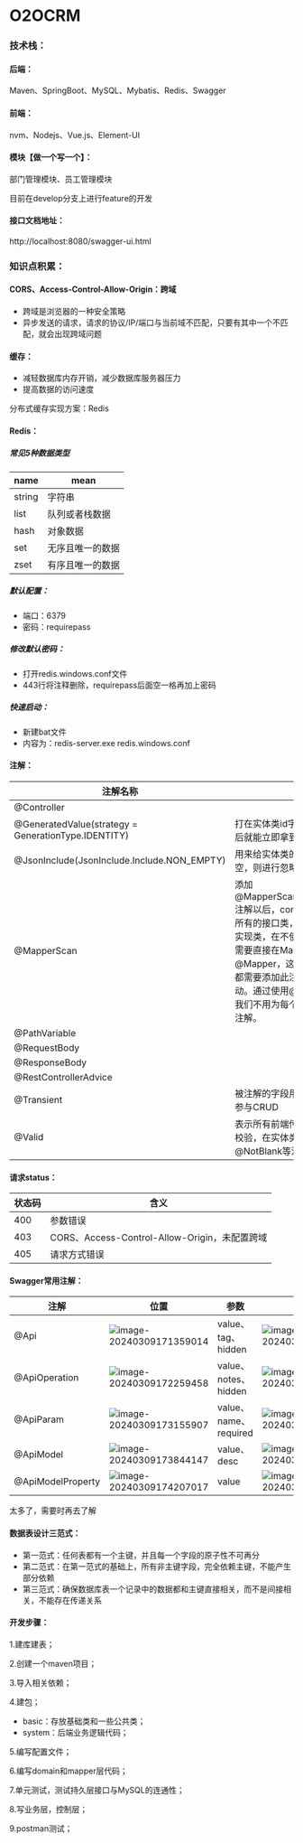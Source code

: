 # O2OCRM

### 技术栈：

#### 后端：

Maven、SpringBoot、MySQL、Mybatis、Redis、Swagger

#### 前端：

nvm、Nodejs、Vue.js、Element-UI

#### 模块【做一个写一个】：

部门管理模块、员工管理模块

目前在develop分支上进行feature的开发

#### 接口文档地址：

http://localhost:8080/swagger-ui.html

### 知识点积累：

#### CORS、Access-Control-Allow-Origin：跨域

- 跨域是浏览器的一种安全策略
- 异步发送的请求，请求的协议/IP/端口与当前域不匹配，只要有其中一个不匹配，就会出现跨域问题

#### 缓存：

- 减轻数据库内存开销，减少数据库服务器压力
- 提高数据的访问速度

分布式缓存实现方案：Redis

#### **Redis**：

##### 常见5种数据类型

| name   | mean             |
| ------ | ---------------- |
| string | 字符串           |
| list   | 队列或者栈数据   |
| hash   | 对象数据         |
| set    | 无序且唯一的数据 |
| zset   | 有序且唯一的数据 |

##### 默认配置：

- 端口：6379
- 密码：requirepass

##### 修改默认密码：

- 打开redis.windows.conf文件
- 443行将注释删除，requirepass后面空一格再加上密码

##### 快速启动：

- 新建bat文件
- 内容为：redis-server.exe  redis.windows.conf

#### 注解：

| 注解名称                                            | 注解作用                                                     |
| --------------------------------------------------- | ------------------------------------------------------------ |
| @Controller                                         |                                                              |
| @GeneratedValue(strategy = GenerationType.IDENTITY) | 打在实体类id字段上，这样新增操作完成之后就能立即拿到新增数据的id |
| @JsonInclude(JsonInclude.Include.NON_EMPTY)         | 用来给实体类的某个字段，如果这个字段为空，则进行忽略         |
| @MapperScan                                         | 添加@MapperScan(“com.o2ocrm.\*.mapper”)注解以后，com.o2ocrm.*.mapper包下面所有的接口类，在编译之后都会生成相应的实现类，在不使用@MapperScan前，我们需要直接在Mapper类上面添加注解@Mapper，这种方式要求每一个Mapper类都需要添加此注解，非常麻烦，属于重复劳动。通过使用@MapperScan注解，可以让我们不用为每个Mapper类都添加@Mapper注解。 |
| @PathVariable                                       |                                                              |
| @RequestBody                                        |                                                              |
| @ResponseBody                                       |                                                              |
| @RestControllerAdvice                               |                                                              |
| @Transient                                          | 被注解的字段用于接受sql中的字段传递，不参与CRUD              |
| @Valid                                              | 表示所有前端传递的形参参数必须通过规则校验，在实体类的字段上搭配@Size和@NotBlank等注解使用 |

#### 请求status：

| 状态码 | 含义                                          |
| ------ | --------------------------------------------- |
| 400    | 参数错误                                      |
| 403    | CORS、Access-Control-Allow-Origin，未配置跨域 |
| 405    | 请求方式错误                                  |

#### Swagger常用注解：

| 注解              | 位置                                                         | 参数                  | 效果                                                         |
| ----------------- | ------------------------------------------------------------ | --------------------- | ------------------------------------------------------------ |
| @Api              | ![image-20240309171359014](https://gitee.com/coder_zfl/markdown-image-cloud-drive/raw/master/markdown/202403091714113.png) | value、tag、hidden    | ![image-20240309171649294](https://gitee.com/coder_zfl/markdown-image-cloud-drive/raw/master/markdown/202403091716323.png) |
| @ApiOperation     | ![image-20240309172259458](https://gitee.com/coder_zfl/markdown-image-cloud-drive/raw/master/markdown/202403091722502.png) | value、notes、hidden  | ![image-20240309172911335](https://gitee.com/coder_zfl/markdown-image-cloud-drive/raw/master/markdown/202403091729367.png) |
| @ApiParam         | ![image-20240309173155907](https://gitee.com/coder_zfl/markdown-image-cloud-drive/raw/master/markdown/202403091731939.png) | value、name、required | ![image-20240309173457832](https://gitee.com/coder_zfl/markdown-image-cloud-drive/raw/master/markdown/202403091734876.png) |
| @ApiModel         | ![image-20240309173844147](https://gitee.com/coder_zfl/markdown-image-cloud-drive/raw/master/markdown/202403091738180.png) | value、desc           | ![image-20240309173812239](https://gitee.com/coder_zfl/markdown-image-cloud-drive/raw/master/markdown/202403091738271.png) |
| @ApiModelProperty | ![image-20240309174207017](https://gitee.com/coder_zfl/markdown-image-cloud-drive/raw/master/markdown/202403091742048.png) | value                 | ![image-20240309174253558](https://gitee.com/coder_zfl/markdown-image-cloud-drive/raw/master/markdown/202403091742592.png) |

太多了，需要时再去了解

#### 数据表设计三范式：

- 第一范式：任何表都有一个主键，并且每一个字段的原子性不可再分
- 第二范式：在第一范式的基础上，所有非主键字段，完全依赖主键，不能产生部分依赖
- 第三范式：确保数据库表一个记录中的数据都和主键直接相关，而不是间接相关，不能存在传递关系

#### 开发步骤：

1.建库建表；

2.创建一个maven项目；

3.导入相关依赖；

4.建包；

- basic：存放基础类和一些公共类；
- system：后端业务逻辑代码；

5.编写配置文件；

6.编写domain和mapper层代码；

7.单元测试，测试持久层接口与MySQL的连通性；

8.写业务层，控制层；

9.postman测试；
